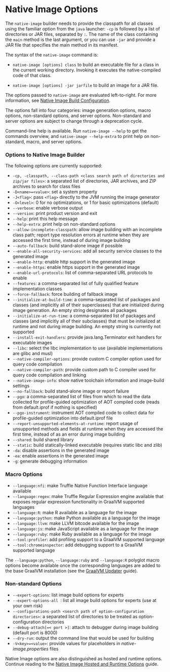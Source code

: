 # Native Image Options

The `native-image` builder needs to provide the classpath for all classes
using the familiar option from the `java` launcher: `-cp` is followed by a list
of directories or JAR files, separated by `:`. The name of the class containing
the `main` method is the last argument, or you can use `-jar` and provide a JAR
file that specifies the main method in its manifest.

The syntax of the `native-image` command is:

- `native-image [options] class` to build an executable file for a class in the
current working directory. Invoking it executes the native-compiled code of that
class.

- `native-image [options] -jar jarfile` to build an image for a JAR file.

The options passed to `native-image` are evaluated left-to-right. For more information, see [Native Image Build Configuration](BuildConfiguration.md#order-of-arguments-evaluation).

The options fall into four categories:
image generation options, macro options, non-standard options, and server options.
Non-standard and server options are subject to change through a deprecation cycle.

Command-line help is available. Run `native-image --help` to get
the commands overview, and `native-image --help-extra` to print help on non-standard,
macro, and server options.

### Options to Native Image Builder
The following options are currently supported:

* `-cp, -classpath, --class-path <class search path of directories and zip/jar files>`: a separated list of directories, JAR archives, and ZIP archives to search for class files
* `-D<name>=<value>`: set a system property
* `-J<flag>`: pass `<flag>` directly to the JVM running the image generator
* `-O<level>`: 0 for no optimizations, or 1 for basic optimizations (default)
* `--verbose`: enable verbose output
* `--version`: print product version and exit
* `--help`: print this help message
* `--help-extra`: print help on non-standard options
* `--allow-incomplete-classpath`: allow image building with an incomplete class path; report type resolution errors at runtime when they are accessed the first time, instead of during image building
* `--auto-fallback`: build stand-alone image if possible
* `--enable-all-security-services`: add all security service classes to the generated image
* `--enable-http`: enable http support in the generated image
* `--enable-https`: enable https support in the generated image
* `--enable-url-protocols`: list of comma-separated URL protocols to enable <!---please check this one--->
* `--features`: a comma-separated list of fully qualified feature implementation classes
* `--force-fallback`: force building of fallback image
* `--initialize-at-build-time`: a comma-separated list of packages and classes (and implicitly all of their superclasses) that are initialized during image generation. An empty string designates all packages
* `--initialize-at-run-time`: a comma-separated list of packages and classes (and implicitly all of their subclasses) that must be initialized at runtime and not during image building. An empty string is currently not supported
* `--install-exit-handlers`: provide java.lang.Terminator exit handlers for executable images
* `--libc`: select the libc implementation to use (available implementations are glibc and musl)
* `--native-compiler-options`: provide custom C compiler option used for query code compilation
* `--native-compiler-path`: provide custom path to C compiler used for query code compilation
and linking
* `--native-image-info`: show native toolchain information and image-build settings
* `--no-fallback`: build stand-alone image or report failure
* `--pgo`: a comma-separated list of files from which to read the data collected for profile-guided optimization of AOT compiled code (reads from default.iprof if nothing is specified)
* `--pgo-instrument`: instrument AOT compiled code to collect data for profile-guided optimization into default.iprof file
* `--report-unsupported-elements-at-runtime`: report usage of unsupported methods and fields at runtime when they are accessed the first time, instead of as an error during image building
* `--shared`: build shared library
* `--static`: build statically-linked executable (requires static libc and zlib)
* `-da`: disable assertions in the generated image
* `-ea`: enable assertions in the generated image
* `-g`: generate debugging information

### Macro Options
* `--language:nfi`: make Truffle Native Function Interface language available
* `--language:regex`: make Truffle Regular Expression engine available that exposes regular expression functionality in GraalVM supported languages
* `--language:R`: make R available as a language for the image
* `--language:python`: make Python available as a language for the image
* `--language:llvm`: make LLVM bitcode available for the image
* `--language:js`: make JavaScript available as a language for the image
* `--language:ruby`: make Ruby available as a language for the image
* `--tool:profiler`: add profiling support to a GraalVM supported language
* `--tool:chromeinspector`: add debugging support to a GraalVM supported language

The `--language:python`, `--language:ruby` and `--language:R` polyglot macro options become available once the corresponding languages are added to the base GraalVM installation (see the [GraalVM Updater](https://www.graalvm.org/docs/reference-manual/gu/) guide).

### Non-standard Options
* `--expert-options`: list image build options for experts
* `--expert-options-all `: list all image build options for experts (use at your own risk)
* `--configurations-path <search path of option-configuration directories>`: a separated list of directories to be treated as option-configuration directories
* `--debug-attach[=< port >]`: attach to debugger during image building (default port is 8000)
* `--dry-run`: output the command line that would be used for building
* `-V<key>=<value>`:  provide values for placeholders in _native-image.properties_ files

Native Image options are also distinguished as hosted and runtime options. Continue reading to the [Native Image Hosted and Runtime Options](HostedvsRuntimeOptions.md) guide.
